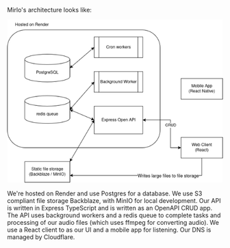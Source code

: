 Mirlo's architecture looks like:

![Architecture](/docs/images/Mirlo%20Architecture.drawio.png)

We're hosted on Render and use Postgres for a database. We use S3 compliant file storage Backblaze, with MinIO for local development. Our API is written in Express TypeScript and is written as an OpenAPI CRUD app. The API uses background workers and a redis queue to complete tasks and processing of our audio files (which uses ffmpeg for converting audio). We use a React client to as our UI and a mobile app for listening. Our DNS is managed by Cloudflare.
